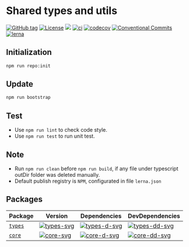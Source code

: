 # Shared types and utils


[![GitHub tag](https://img.shields.io/github/tag/waitingsong/shared.svg)]()
[![License](https://img.shields.io/badge/license-MIT-blue.svg)](https://opensource.org/licenses/MIT)
[![](https://img.shields.io/badge/lang-TypeScript-blue.svg)]()
[![ci](https://github.com/waitingsong/npm-mono-base/workflows/ci/badge.svg)](https://github.com/waitingsong/npm-mono-base/actions?query=workflow%3A%22ci%22)
[![codecov](https://codecov.io/gh/waitingsong/npm-mono-base/branch/master/graph/badge.svg?token=Voxor5PtnG)](https://codecov.io/gh/waitingsong/npm-mono-base)
[![Conventional Commits](https://img.shields.io/badge/Conventional%20Commits-1.0.0-yellow.svg)](https://conventionalcommits.org)
[![lerna](https://img.shields.io/badge/maintained%20with-lerna-cc00ff.svg)](https://lernajs.io/)


## Initialization

```sh
npm run repo:init
```


## Update

```sh
npm run bootstrap
```


## Test

- Use `npm run lint` to check code style.
- Use `npm run test` to run unit test.


## Note

- Run `npm run clean` before `npm run build`, if any file under typescript outDir folder was deleted manually.
- Default publish registry is `NPM`, configurated in file `lerna.json`


## Packages

| Package   | Version                  | Dependencies                   | DevDependencies                  |
| --------- | ------------------------ | ------------------------------ | -------------------------------- |
| [`types`] | [![types-svg]][types-ch] | [![types-d-svg]][types-d-link] | [![types-dd-svg]][types-dd-link] |
| [`core`]  | [![core-svg]][core-ch]   | [![core-d-svg]][core-d-link]   | [![core-dd-svg]][core-dd-link]   |


[`types`]: https://github.com/waitingsong/shared/tree/master/packages/types
[types-svg]: https://img.shields.io/npm/v/@waiting/shared-types.svg?maxAge=86400
[types-ch]: https://github.com/waitingsong/shared/tree/master/packages/types/CHANGELOG.md
[types-d-svg]: https://david-dm.org/waitingsong/shared.svg?path=packages/types
[types-d-link]: https://david-dm.org/waitingsong/shared.svg?path=packages/types
[types-dd-svg]: https://david-dm.org/waitingsong/shared/dev-status.svg?path=packages/types
[types-dd-link]: https://david-dm.org/waitingsong/shared?path=packages/types#info=devDependencies

[`core`]: https://github.com/waitingsong/shared/tree/master/packages/core
[core-svg]: https://img.shields.io/npm/v/@waiting/shared-core.svg?maxAge=86400
[core-ch]: https://github.com/waitingsong/shared/tree/master/packages/demo/CHANGELOG.md
[core-d-svg]: https://david-dm.org/waitingsong/shared.svg?path=packages/core
[core-d-link]: https://david-dm.org/waitingsong/shared.svg?path=packages/core
[core-dd-svg]: https://david-dm.org/waitingsong/shared/dev-status.svg?path=packages/core
[core-dd-link]: https://david-dm.org/waitingsong/shared?path=packages/core#info=devDependencies

